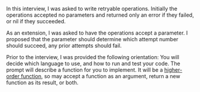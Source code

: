 In this interview, I was asked to write retryable operations.
Initially the operations accepted no parameters and returned only an
error if they failed, or nil if they succeeded.

As an extension, I was asked to have the operations accept a parameter.
I proposed that the parameter should determine which attempt number
should succeed, any prior attempts should fail.

Prior to the interview, I was provided the following orientation:
You will decide which language to use, and how to run and test your code.
The prompt will describe a function for you to implement. It will be a 
[higher-order function](https://en.wikipedia.org/wiki/Higher-order_function),
so may accept a function as an argument, return a new function as its result,
or both.
